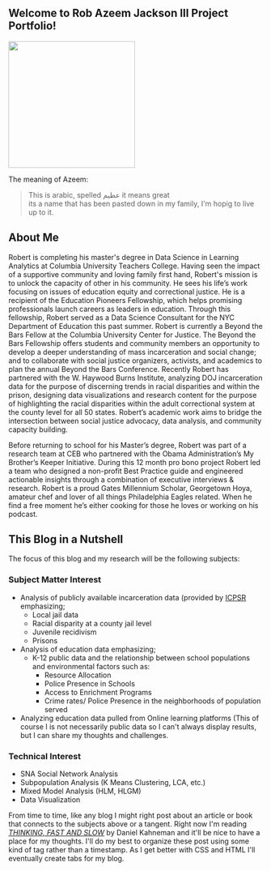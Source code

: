 ## Welcome to Rob Azeem Jackson III Project Portfolio!

<img src= "https://media.licdn.com/mpr/mpr/shrinknp_400_400/AAEAAQAAAAAAAAcQAAAAJDNhYmM0NTFkLTg3ODMtNDhhYi04ZDkzLTE5OTIyMjI0NzNjNA.jpg" width = "250">

The meaning of Azeem:
> This is arabic, spelled عظيم it means great  
> its a name that has been pasted down in my family, I'm hopig to live up to it.

## About Me
Robert is completing his master's degree in Data Science in Learning Analytics at Columbia University Teachers College.  Having seen the impact of a supportive community and loving family first hand, Robert's mission is to unlock the capacity of other in his community.  He sees his life’s work focusing on issues of education equity and correctional justice. He is a recipient of the Education Pioneers Fellowship, which helps promising professionals launch careers as leaders in education. Through this fellowship, Robert served as a Data Science Consultant for the NYC Department of Education this past summer.  Robert is currently a Beyond the Bars Fellow at the Columbia University Center for Justice.  The Beyond the Bars Fellowship offers students and community members an opportunity to develop a deeper understanding of mass incarceration and social change; and to collaborate with social justice organizers, activists, and academics to plan the annual Beyond the Bars Conference.  Recently Robert has partnered with the W. Haywood Burns Institute, analyzing DOJ incarceration data for the purpose of discerning trends in racial disparities and within the prison, designing data visualizations and research content for the purpose of highlighting the racial disparities within the adult correctional system at the county level for all 50 states.  Robert’s academic work aims to bridge the intersection between social justice advocacy, data analysis, and community capacity building. 

Before returning to school for his Master’s degree, Robert was part of a research team at CEB who partnered with the Obama Administration’s My Brother’s Keeper Initiative.  During this 12 month pro bono project Robert led a team who designed a non-profit Best Practice guide and engineered actionable insights through a combination of executive interviews & research.  Robert is a proud Gates Millennium Scholar, Georgetown Hoya, amateur chef and lover of all things Philadelphia Eagles related.  When he find a free moment he’s either cooking for those he loves or working on his podcast.  

## This Blog in a Nutshell 
The focus of this blog and my research will be the following subjects: 
### Subject Matter Interest
* Analysis of publicly available incarceration data (provided by [ICPSR](https://www.icpsr.umich.edu/icpsrweb/ICPSR/series/7) emphasizing;
  * Local jail data
  * Racial disparity at a county jail level
  * Juvenile recidivism 
  * Prisons
* Analysis of education data emphasizing;
  * K-12 public data and the relationship between school populations and environmental factors such as:
    * Resource Allocation
    * Police Presence in Schools
    * Access to Enrichment Programs
    * Crime rates/ Police Presence in the neighborhoods of population served
* Analyzing education data pulled from Online learning platforms (This of course I is not necessarily public data so I can't always display results, but I can share my thoughts and challenges.

### Technical Interest
* SNA Social Network Analysis
* Subpopulation Analysis (K Means Clustering, LCA, etc.)
* Mixed Model Analysis (HLM, HLGM)
* Data Visualization

From time to time, like any blog I might right post about an article or book that connects to the subjects above or a tangent.  Right now I'm reading [*THINKING, FAST AND SLOW*](http://www.nytimes.com/2011/11/27/books/review/thinking-fast-and-slow-by-daniel-kahneman-book-review.html) by Daniel Kahneman and it'll be nice to have a place for my thoughts.  I'll do my best to organize these post using some kind of tag rather than a timestamp.  As I get better with CSS and HTML I'll eventually create tabs for my blog.  




  
